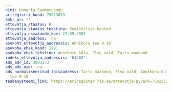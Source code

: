 ```yaml
---
nimi: Konguta Raamatukogu
ariregistri_kood: 75023639
kmkr_nr: ''
ettevotja_staatus: R
ettevotja_staatus_tekstina: Registrisse kantud
ettevotja_esmakande_kpv: 27.09.2001
ettevotja_aadress: .na
asukoht_ettevotja_aadressis: Annikoru tee 9-10
asukoha_ehak_kood: 1291
asukoha_ehak_tekstina: Annikoru küla, Elva vald, Tartu maakond
indeks_ettevotja_aadressis: '61202'
ads_adr_id: 3003173
ads_ads_oid: .na
ads_normaliseeritud_taisaadress: Tartu maakond, Elva vald, Annikoru küla, Annikoru
  tee 9-10
teabesysteemi_link: https://ariregister.rik.ee/ettevotja.py?ark=75023639&ref=rekvisiidid
---
```

